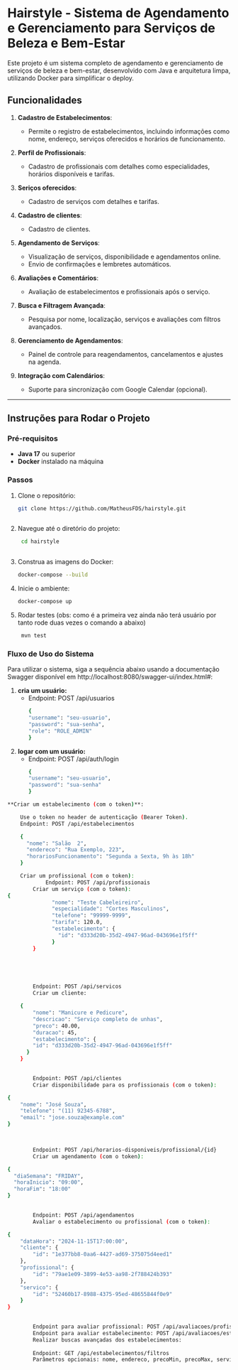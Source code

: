 # Hairstyle - Sistema de Agendamento e Gerenciamento para Serviços de Beleza e Bem-Estar

Este projeto é um sistema completo de agendamento e gerenciamento de serviços de beleza e bem-estar, desenvolvido com Java e arquitetura limpa, utilizando Docker para simplificar o deploy.

## Funcionalidades 

1. **Cadastro de Estabelecimentos**:
    - Permite o registro de estabelecimentos, incluindo informações como nome, endereço, serviços oferecidos e horários de funcionamento.

2. **Perfil de Profissionais**:
    - Cadastro de profissionais com detalhes como especialidades, horários disponíveis e tarifas.

3. **Seriços oferecidos**:
    - Cadastro de serviços com detalhes e tarifas.
  
4. **Cadastro de clientes**:
    - Cadastro de clientes.

5. **Agendamento de Serviços**:
    - Visualização de serviços, disponibilidade e agendamentos online.
    - Envio de confirmações e lembretes automáticos.

6. **Avaliações e Comentários**:
    - Avaliação de estabelecimentos e profissionais após o serviço.

7. **Busca e Filtragem Avançada**:
    - Pesquisa por nome, localização, serviços e avaliações com filtros avançados.

8. **Gerenciamento de Agendamentos**:
    - Painel de controle para reagendamentos, cancelamentos e ajustes na agenda.

9. **Integração com Calendários**:
    - Suporte para sincronização com Google Calendar (opcional).

---

## Instruções para Rodar o Projeto

### Pré-requisitos

- **Java 17** ou superior
- **Docker** instalado na máquina

### Passos

1. Clone o repositório:
   ```bash
   git clone https://github.com/MatheusFDS/hairstyle.git
    
2. Navegue até o diretório do projeto:  
   ```bash
    cd hairstyle
      
3. Construa as imagens do Docker:
    ```bash
    docker-compose --build
 
4. Inicie o ambiente:
     ```bash
     docker-compose up

5. Rodar testes (obs: como é a primeira vez ainda não terá usuário por tanto rode duas vezes o comando a abaixo)
    ```bash
     mvn test
    
###  Fluxo de Uso do Sistema
Para utilizar o sistema, siga a sequência abaixo usando a documentação Swagger disponível em http://localhost:8080/swagger-ui/index.html#:
1. **cria um usuário:**
   - Endpoint: POST /api/usuarios
       ```bash
     {
     "username": "seu-usuario",
     "password": "sua-senha",
     "role": "ROLE_ADMIN"
     }
  
2. **logar com um usuário:**
   - Endpoint: POST /api/auth/login
       ```bash
     {
     "username": "seu-usuario",
     "password": "sua-senha"
     }

```bash
**Criar um estabelecimento (com o token)**:

    Use o token no header de autenticação (Bearer Token).
    Endpoint: POST /api/estabelecimentos

    {
      "nome": "Salão  2",
      "endereco": "Rua Exemplo, 223",
      "horariosFuncionamento": "Segunda a Sexta, 9h às 18h"
    }

    Criar um profissional (com o token):
            Endpoint: POST /api/profissionais
        Criar um serviço (com o token):
{
              "nome": "Teste Cabeleireiro",
              "especialidade": "Cortes Masculinos",
              "telefone": "99999-9999",
              "tarifa": 120.0,
              "estabelecimento": {
                "id": "d333d20b-35d2-4947-96ad-043696e1f5ff"
              }
        }
            




        Endpoint: POST /api/servicos
        Criar um cliente:

    {
        "nome": "Manicure e Pedicure",
        "descricao": "Serviço completo de unhas",
        "preco": 40.00,
        "duracao": 45,
        "estabelecimento": {
        "id": "d333d20b-35d2-4947-96ad-043696e1f5ff"
      }
    }

        
        Endpoint: POST /api/clientes
        Criar disponibilidade para os profissionais (com o token):

{
    "nome": "José Souza",
    "telefone": "(11) 92345-6788",
    "email": "jose.souza@example.com"
}


        
        Endpoint: POST /api/horarios-disponiveis/profissional/{id}
        Criar um agendamento (com o token):

{
  "diaSemana": "FRIDAY",
  "horaInicio": "09:00",
  "horaFim": "18:00"
}

        
        Endpoint: POST /api/agendamentos
        Avaliar o estabelecimento ou profissional (com o token):

{
    "dataHora": "2024-11-15T17:00:00",
    "cliente": {
        "id": "1e377bb8-0aa6-4427-ad69-375075d4eed1"
    },
    "profissional": {
        "id": "79ae1e09-3899-4e53-aa98-2f788424b393"
    },
    "servico": {
        "id": "52460b17-8988-4375-95ed-48655844f0e9"
    }
}

        
        Endpoint para avaliar profissional: POST /api/avaliacoes/profissional/{agendamentoId}
        Endpoint para avaliar estabelecimento: POST /api/avaliacoes/estabelecimento/{agendamentoId}
        Realizar buscas avançadas dos estabelecimentos:
        
        Endpoint: GET /api/estabelecimentos/filtros
        Parâmetros opcionais: nome, endereco, precoMin, precoMax, servico, avaliacaoMinima
```

